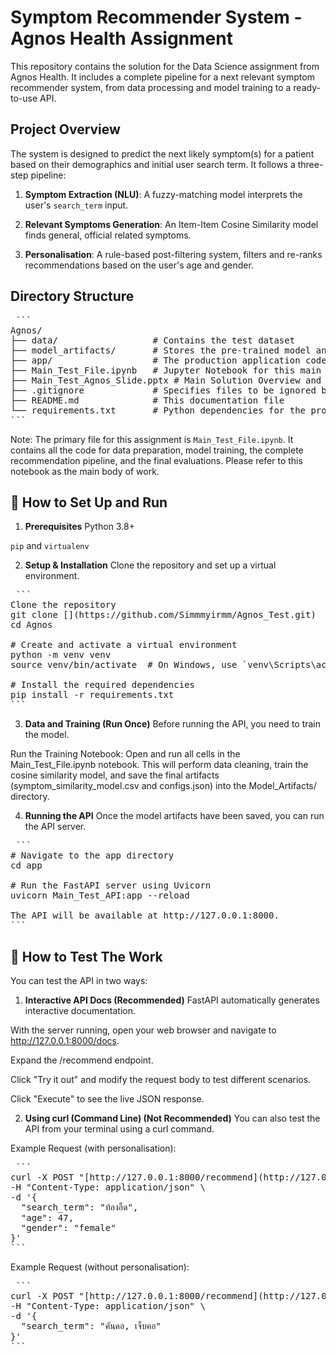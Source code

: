 # Symptom Recommender System - Agnos Health Assignment
This repository contains the solution for the Data Science assignment from Agnos Health. It includes a complete pipeline for a next relevant symptom recommender system, from data processing and model training to a ready-to-use API.

## Project Overview
The system is designed to predict the next likely symptom(s) for a patient based on their demographics and initial user search term. It follows a three-step pipeline:

1. **Symptom Extraction (NLU)**: A fuzzy-matching model interprets the user's `search_term` input.

2. **Relevant Symptoms Generation**: An Item-Item Cosine Similarity model finds general, official related symptoms.

3. **Personalisation**: A rule-based post-filtering system, filters and re-ranks recommendations based on the user's age and gender.

## Directory Structure
<pre> ```
Agnos/
├── data/                  # Contains the test dataset
├── model_artifacts/       # Stores the pre-trained model and config files
├── app/                   # The production application code (FastAPI)
├── Main_Test_File.ipynb   # Jupyter Notebook for this main task assignment (This is the main file for this assignment, containing the full, complete implementation for this assignment)
├── Main_Test_Agnos_Slide.pptx # Main Solution Overview and Explanation for this assignment
├── .gitignore             # Specifies files to be ignored by Git
├── README.md              # This documentation file
└── requirements.txt       # Python dependencies for the project
``` </pre>

Note: The primary file for this assignment is `Main_Test_File.ipynb`. It contains all the code for data preparation, model training, the complete recommendation pipeline, and the final evaluations. Please refer to this notebook as the main body of work.

## 🚀 How to Set Up and Run
1. **Prerequisites**
Python 3.8+

`pip` and `virtualenv`

2. **Setup & Installation**
Clone the repository and set up a virtual environment.
<pre> ```
Clone the repository
git clone [<your-repo-url>](https://github.com/Simmmyirmm/Agnos_Test.git)
cd Agnos

# Create and activate a virtual environment
python -m venv venv
source venv/bin/activate  # On Windows, use `venv\Scripts\activate`

# Install the required dependencies
pip install -r requirements.txt
``` </pre>

3. **Data and Training (Run Once)**
Before running the API, you need to train the model.

Run the Training Notebook: Open and run all cells in the Main_Test_File.ipynb notebook. This will perform data cleaning, train the cosine similarity model, and save the final artifacts (symptom_similarity_model.csv and configs.json) into the Model_Artifacts/ directory.

4. **Running the API**
Once the model artifacts have been saved, you can run the API server.
<pre> ```
# Navigate to the app directory
cd app

# Run the FastAPI server using Uvicorn
uvicorn Main_Test_API:app --reload

The API will be available at http://127.0.0.1:8000.
``` </pre>

## 🧪 How to Test The Work
You can test the API in two ways:

1. **Interactive API Docs (Recommended)**
FastAPI automatically generates interactive documentation.

With the server running, open your web browser and navigate to http://127.0.0.1:8000/docs.

Expand the /recommend endpoint.

Click "Try it out" and modify the request body to test different scenarios.

Click "Execute" to see the live JSON response.

2. **Using curl (Command Line) (Not Recommended)**
You can also test the API from your terminal using a curl command.

Example Request (with personalisation):
<pre> ```
curl -X POST "[http://127.0.0.1:8000/recommend](http://127.0.0.1:8000/recommend)" \
-H "Content-Type: application/json" \
-d '{
  "search_term": "ท้องอืด",
  "age": 47,
  "gender": "female"
}'
``` </pre>

Example Request (without personalisation):
<pre> ```
curl -X POST "[http://127.0.0.1:8000/recommend](http://127.0.0.1:8000/recommend)" \
-H "Content-Type: application/json" \
-d '{
  "search_term": "คันคอ, เจ็บคอ"
}'
``` </pre>